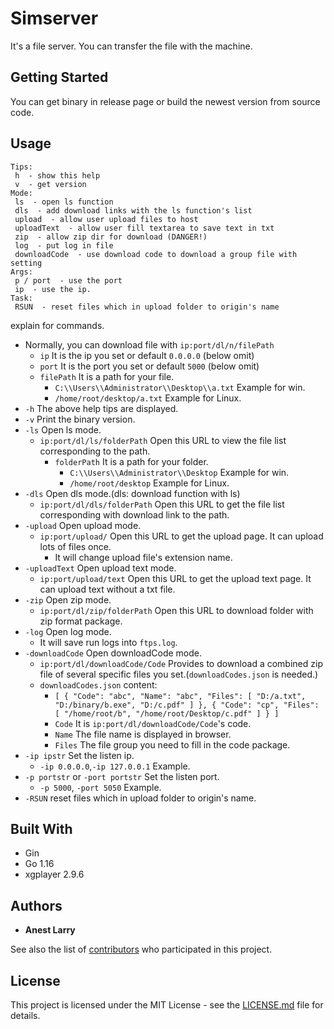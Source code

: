 # Simserver

It's a file server. You can transfer the file with the machine.

## Getting Started

You can get binary in release page or build the newest version from source code.

## Usage
```
Tips:
 h  - show this help
 v  - get version
Mode:
 ls  - open ls function
 dls  - add download links with the ls function's list
 upload  - allow user upload files to host
 uploadText  - allow user fill textarea to save text in txt
 zip  - allow zip dir for download (DANGER!)
 log  - put log in file
 downloadCode  - use download code to download a group file with setting
Args:
 p / port  - use the port
 ip  - use the ip.
Task:
 RSUN  - reset files which in upload folder to origin's name
```

explain for commands.
* Normally, you can download file with `ip:port/dl/n/filePath`
    - `ip` It is the ip you set or default `0.0.0.0` (below omit)
    - `port` It is the port you set or default `5000` (below omit)
    - `filePath` It is a path for your file.
      * `C:\\Users\\Administrator\\Desktop\\a.txt` Example for win.
      * `/home/root/desktop/a.txt` Example for Linux.
* `-h` The above help tips are displayed.
* `-v` Print the binary version.
* `-ls` Open ls mode.
  - `ip:port/dl/ls/folderPath` Open this URL to view the file list corresponding to the path.
    * `folderPath` It is a path for your folder.
      - `C:\\Users\\Administrator\\Desktop` Example for win.
      - `/home/root/desktop` Example for Linux.
* `-dls` Open dls mode.(dls: download function with ls)
    - `ip:port/dl/dls/folderPath` Open this URL to get the file list corresponding with download link to the path.
* `-upload` Open upload mode.
  - `ip:port/upload/` Open this URL to get the upload page. It can upload lots of files once.
    * It will change upload file's extension name.
* `-uploadText` Open upload text mode.
  - `ip:port/upload/text` Open this URL to get the upload text page. It can upload text without a txt file.
* `-zip` Open zip mode.
  - `ip:port/dl/zip/folderPath` Open this URL to download folder with zip format package.
* `-log` Open log mode.
  - It will save run logs into `ftps.log`.
* `-downloadCode` Open downloadCode mode.
    - `ip:port/dl/downloadCode/Code` Provides to download a combined zip file of several specific files you set.(`downloadCodes.json` is needed.)
    * `downloadCodes.json` content:
      - `[
  {
    "Code": "abc",
    "Name": "abc",
    "Files": [
      "D:/a.txt",
      "D:/binary/b.exe",
      "D:/c.pdf"
    ]
  },
  {
    "Code": "cp",
    "Files": [
      "/home/root/b",
      "/home/root/Desktop/c.pdf"
    ]
  }
]`
      * `Code` It is `ip:port/dl/downloadCode/Code`'s code.
      * `Name` The file name is displayed in browser.
      * `Files` The file group you need to fill in the code package.
* `-ip ipstr` Set the listen ip.
  - `-ip 0.0.0.0`,`-ip 127.0.0.1` Example.
* `-p portstr` or `-port portstr` Set the listen port.
  - `-p 5000`, `-port 5050` Example.
* `-RSUN` reset files which in upload folder to origin's name.

## Built With

* Gin
* Go 1.16
* xgplayer 2.9.6

## Authors

* **Anest Larry** 

See also the list of [contributors](https://github.com/AnestLarry/Simserver/contributors) who participated in this project.

## License

This project is licensed under the MIT License - see the [LICENSE.md](LICENSE.md) file for details.
